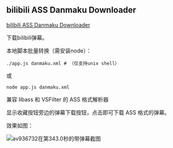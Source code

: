 ## bilibili ASS Danmaku Downloader ##

[bilibili ASS Danmaku Downloader](http://tiansh.github.io/us-danmaku/bilibili/)

下载bilibili弹幕。

本地脚本批量转换（需安装node）：
```
./app.js danmaku.xml # （仅支持unix shell）
```
或
```
node app.js danmaku.xml
```

兼容 libass 和 VSFilter 的 ASS 格式解析器

显示收藏按钮旁边的弹幕下载按钮，点击即可下载 ASS 格式的弹幕。

效果如图：

![av936732在第343.0秒的带弹幕截图](http://tiansh.github.io/us-danmaku/bilibili/av936732-342956.png)
